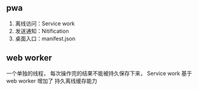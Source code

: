 ## pwa
1. 离线访问：Service work
2. 发送通知：Nitification
3. 桌面入口：manifest.json

## web worker
一个单独的线程，
每次操作完的结果不能被持久保存下来，
Service work 基于 web worker 增加了 持久离线缓存能力

